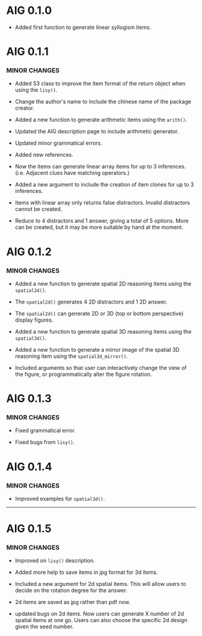 # AIG 0.1.0

* Added first function to generate linear syllogism items.


# AIG 0.1.1

### MINOR CHANGES

* Added S3 class to improve the item format of the return object when using the `lisy()`. 

* Change the author\'s name to include the chinese name of the package creator. 

* Added a new function to generate arithmetic items using the `arith()`. 

* Updated the AIG description page to include arithmetic generator. 

* Updated minor grammatical errors.

* Added new references. 

* Now the items can generate linear array items for up to 3 inferences. (i.e. Adjacent clues have matching operators.)

* Added a new argument to include the creation of item clones for up to 3 inferences. 

* Items with linear array only returns false distractors. Invalid distractors cannot be created. 

* Reduce to 4 distractors and 1 answer, giving a total of 5 options. More can be created, but it may be more suitable by hand at the moment. 


# AIG 0.1.2

### MINOR CHANGES

* Added a new function to generate spatial 2D reasoning items using the `spatial2d()`.

* The `spatial2d()` generates 4 2D distractors and 1 2D answer. 

* The `spatial2d()` can generate 2D or 3D (top or bottom perspective) display figures. 

* Added a new function to generate spatial 3D reasoning items using the `spatial3d()`. 

* Added a new function to generate a mirror image of the spatial 3D reasoning item using the `spatial3d_mirror()`. 

* Included arguments so that user can interactively change the view of the figure, or programmatically alter the figure rotation.

# AIG 0.1.3

### MINOR CHANGES

* Fixed grammatical error.

* Fixed bugs from `lisy()`.

# AIG 0.1.4

### MINOR CHANGES

* Improved examples for `spatial3d()`.


---
# AIG 0.1.5

### MINOR CHANGES

* Improved on `lisy()` description.

* Added more help to save items in jpg format for 3d items.

* Included a new argument for 2d spatial items. This will allow users to decide on the rotation degree for the answer. 

* 2d items are saved as jpg rather than pdf now. 

* updated bugs on 2d items. Now users can generate X number of 2d spatial items at one go. Users can also choose the specific 2d design given the seed number.

